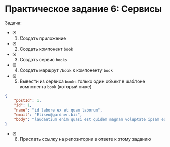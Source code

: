 # Практическое задание 6: Сервисы

Задача:
- [x] 1. Создать приложение
- [x] 2. Создать компонент `book`
- [x] 3. Создать сервис `books`
- [x] 4. Создать маршрут `/book` к компоненту `book`
- [x] 5. Вывести из сервиса `books` только один объект в шаблоне компонента `book` (который ниже)
```json
{
    "postId": 1,
    "id": 1,
    "name": "id labore ex et quam laborum",
    "email": "Eliseo@gardner.biz",
    "body": "laudantium enim quasi est quidem magnam voluptate ipsam eos\ntempora quo necessitatibus\ndolor quam autem quasi\nreiciendis et nam sapiente accusantium"
}
```
- [x] 6. Прислать ссылку на репозитории в ответе к этому заданию
